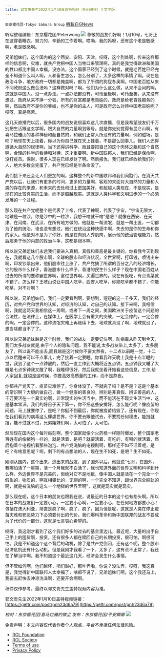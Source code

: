 ```yaml
---
title: 郭文贵先生2022年1月10日盖特视频（9分09秒）全文字版
---
```

`東京櫻花団-Tokyo Sakura Group` [轉載自GNews](https://gnews.org/zh-hans/1845390/)

听写整理编辑：东京樱花团/Peterwong
![](https://assets.gnews.org/wp-content/uploads/2022/01/image-750.png)
尊敬的战友们好啊！1月10号，七哥正在这穿着睡衣，努力的，辛勤的工作着啊。哎呦，我的妈呀，还有这个老是敏感啊，老是敏感啊。

兄弟姐妹们，这个国内的这个西安、安阳、天津，哎呀，这个到处啊，传来这样那样的信息啊，灾难，就共产党把中国人当牲口来管理啊，真的是我觉得欧洲和美国的牲口都比中国人幸福。没办法，这个国家已经到了这个时候，就是老百姓已经完全不知道什么叫人啊，人和畜生怎么，怎么分别了，太多这样的事情了啊。现在是政治斗争，地方政府一切都是掩盖啊，都为了所谓的狗屁冬奥啊。中国老百姓从来不问政府这么做合法吗？这样做对吗？啊，他们为什么这么做，从来不会问的啊，这就是中国人。没一点办法。一点办法都没有，可怜至极啊，可怜至极，从来没有想过，政府从来不挣一分钱，所有的财富都是老百姓的，政府是给老百姓服务的啊，然后政府不是你的爹娘，也不是你的主人，可是政府怎么对待中国老百姓呢？哎呀，真是痛苦。

这几天直播完以后，很多国内的战友说很喜欢这几次直播，但是我希望战友们千万别把生活跟这玄学啊，跟大自然的力量啊划等号。就是你先别觉得有昆仑山啊，有喜马拉雅山的各种神秘和超自然的，和我们正常人所没有的力量啊，例如磁场，是吧？地球在天上挂着，你以为你自己就在天上挂着，不是那么回事儿。我们人还得遵循大自然的规律啊，当下还得讲科学，而且要把自己的这个肉体之躯和这个自然啊，合理的科学的看待和对待，这才重要啊。新中国联邦人，我们已经是保命啊，没打疫苗。保财，很多人现在已经发财了啊。然后报仇。我们就已经收拾我们的人，绝大多数全完蛋了，共产党已经是半条命没了。

我们接下来还会让人们更加的啊，这样整个的新中国联邦和我们同胞们。在消灭共产党以后，让我们有更多的时间，更多的力量啊，客观的来面对大自然的力量和人类的存在的来源，和未来的去处和过上更加美好，和超越人类现在，不是现实，是现在的比较真实的生活，而不是超越现实。这就是人类科学和文明进步的一个必须发展的一个过程。

那么现在共产党呢整个是代表了上帝，代表了神啊，代表了宇宙，“宇宙无限大，地球是一粒沙，你是沙中的一粒沙，我想干啥就干啥”是吧？就像在西安、在天津、在河南、在武汉、在所有地方做的，他就是一帮流氓，就是一帮土匪，一切都为了他的统治，谁也没有想过，他们在统治这种快感中啊，失去的是你的生命和你的家人。他绝对不是为了你好，他是在向别人秀肌肉，展示他的统治管理能力，然后服务于他的内部的政治斗争，这都是根本啊。

所以说兄弟姐妹们永远我们要进入真相，真假和善恶是最关键的。你看我今天到现在，我就看这几个股市啊，全球的股市和经济状况，全世界啊，打印钱，喷钱出来啊，印发钞票出来，他们股市往上涨了，共产党搞了所谓的百分之八的经济增长，它的股市什么样子，香港股市什么样子，香港的民生什么样子？现在中国老百姓从过去的所谓的要称霸世界啊，富过世界啊，买遍世界的，现在有饭吃，有点青菜就不错了。怎么样？王岐山说让中国人吃草，西安人吃草，你能吃草都不错了，你能吃草，对不对啊？

所以说，兄弟姐妹们，我们一定要看到啊，要想到，短短的这一千多天，我们的经历，对共产党和世界的认知，对经济的认知，对自己的认知。接下来啊，我相信啊，我就这两天我相信这一周啊，或者下一周之间，美国欧洲关于疫苗这个问题的合法性，在法律上，在媒体上，在医学上会有重大的突破，一定会停的，一定会停的啊，一定会停的。这种流氓灾难上再继续下去，地球就真没了啊，地球就没了，想当啥都当不了了。

所以说兄弟姐妹越是这个时候，我们的战友一定要记住啊，防病毒从昨天到今天，我们太多战友就是,由于个人的隐私问题，我不能说,太多战友染上,太多了，太多朋友了，所以说不能出去,而且越是这时候你不要太熬夜，十二点以前睡一觉，十二点以后醒来可以干点事儿，完了接着一定要睡。你看我昨天晚上我是十点半睡的觉，我到了这个一点钟醒的，然后一直工作到大概将近五点钟。五点钟我又睡了大概是七点多钟我又醒了啊，我睡得很好，然后我就坐着开始看这些信息，工作,给人家回复,就越是这时候，你要高效高质量的工作，而不是熬夜。

你都共产党灭了，疫苗灾难停了，你身体没了，不就完了吗？是不是？这是个基本的常识啊？大胆的做自己，做一个健康的善良的，辨别是非真假、辨识善恶的人，千万要活在一个真实的啊，非常现实的生活当中，而不能活在不现实生活当中，这是基本常识。我们的好日子天下第一，你不把这些安排好，怎么能行呢？像疫苗的问题，马上就要停了，是吧？你挺不到最后，你就被疫苗给毁了。还有现在，你现在我们看到的病毒这么肆虐世界，你不要去跟他试去，不要找任何理由，能挡就挡，能不过就不过，兄弟姐妹们啊，太可怕了，太可怕。

然后现在国内这个每时每刻啊，整个国家就像个火药桶一样随时爆发，整个国家老百姓有的像猪狗一样的，就是活着，是吧？就要活着，有吃的，有喝的就活着，然后抱着个电视机看那些泡泡、共产党洗脑的电视剧啊，那样还不如不活着呢，是吧？有啥意思呢？啊，剩下的有点想法的人，现在生不如死，是吧？生不如死。

刚刚从国内，这个出来，逃出来的战友，到了国外以后，他就说“七哥，在国外，我哪怕活了一星期，活一个月我就不白活了，我也知道外面的世界文明和科学到什么样，外边世界不是完美的，但绝对它不是地狱，像中国人就是活在一个完全一个假象的，物质的，啊互相攀比的，无聊的啊，一个完全不知道，跟世界完全脱轨的啊，就是被洗脑的这么一个地狱的世界里啊”，这就是现实就是现实。

那么现在呃，这个日本的朋友也跟我在说，说最近的日本的这个也有抬头啊。所以在日本的战友们一定要小心，一定要小心啊，一定要小心，在任何地方都要小心！包括在澳大利亚，简直是疯了啊，疯了，疯了，因为但是呢，这就是人类在停止疫苗灾难和邪恶势力下必须要付出的代价。我们爆料革命和新中国联邦的战友不要成为了代价的一部分，这就是七哥衷心希望的。

哎呀，我这刚才看到了这个我们好多的过去的基金里边儿，最近呢，大量的出手自己手上的囤货啊，投资，还有很多人都在赎回自己的长期投资，很可怕，啊很可怕。我是不知道这个这个背后的动机，除了是共产党倒闭，还有这个呃，整个股市经济危机还有什么动机。但是我刚才我看了一下，太多了，这有点不正常了，我还在了解当中啊。我不知道这个最近这几天，经济会发生什么事情。

但不管如何啊，他们越坏，咱们越好，那咋弄嘞，你说？没法弄。哎呀，我这真是，我觉得新中国联邦人太幸福了，啥都不说了，兄弟姐妹们啊，这个我还马上，我要去赶快去冲凉洗澡啊，还要开会啊啊。

稿件仅作参考，最终以郭文贵先生盖特视频内容为准。

郭文贵先生2022年1月10日盖特视频链接： [https://gettr.com/post/pnh23d6a79](https://gettr.com/post/pnh23d6a79)

*校对：东京樱花团/喜马拉雅的微尘
发布：东京樱花团/平安卿卿*
![](https://assets.gnews.org/wp-content/uploads/2021/12/%E6%A8%B1%E8%8A%B1-3.jpg)
 

免责声明：本文内容仅代表作者个人观点，平台不承担任何法律风险。

- [ROL Foundation](https://rolfoundation.org/)
- [ROL Society](https://rolsociety.org/)
- [Terms of use](https://gnews.org/terms-of-use-3/)
- [Privacy Policy](https://gnews.org/privacy-policy/)
